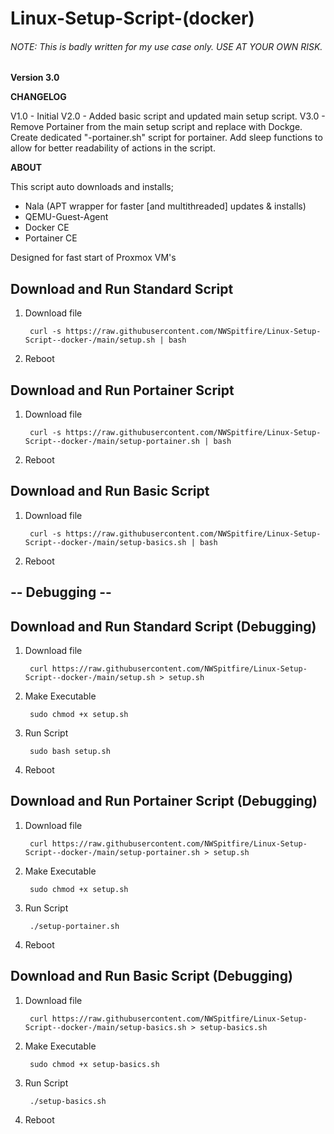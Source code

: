 # Linux-Setup-Script-(docker)
 
###### NOTE: This is badly written for my use case only. USE AT YOUR OWN RISK.

**Version 3.0**

**CHANGELOG**

V1.0 - Initial 
V2.0 - Added basic script and updated main setup script.
V3.0 - Remove Portainer from the main setup script and replace with Dockge. Create dedicated "-portainer.sh" script for portainer. Add sleep functions to allow for better readability of actions in the script.

**ABOUT**

This script auto downloads and installs;

 - Nala (APT wrapper for faster [and multithreaded] updates & installs)
 - QEMU-Guest-Agent
 - Docker CE
 - Portainer CE

Designed for fast start of Proxmox VM's

## Download and Run Standard Script

1. Download file

        curl -s https://raw.githubusercontent.com/NWSpitfire/Linux-Setup-Script--docker-/main/setup.sh | bash

2. Reboot

## Download and Run Portainer Script

1. Download file

        curl -s https://raw.githubusercontent.com/NWSpitfire/Linux-Setup-Script--docker-/main/setup-portainer.sh | bash

2. Reboot

## Download and Run Basic Script

1. Download file

        curl -s https://raw.githubusercontent.com/NWSpitfire/Linux-Setup-Script--docker-/main/setup-basics.sh | bash

2. Reboot


## -- Debugging --

## Download and Run Standard Script (Debugging)

1. Download file

        curl https://raw.githubusercontent.com/NWSpitfire/Linux-Setup-Script--docker-/main/setup.sh > setup.sh

2. Make Executable

        sudo chmod +x setup.sh

3. Run Script

        sudo bash setup.sh

4. Reboot

## Download and Run Portainer Script (Debugging)

1. Download file

        curl https://raw.githubusercontent.com/NWSpitfire/Linux-Setup-Script--docker-/main/setup-portainer.sh > setup.sh

2. Make Executable

        sudo chmod +x setup.sh

3. Run Script

        ./setup-portainer.sh

4. Reboot


## Download and Run Basic Script (Debugging)

1. Download file

        curl https://raw.githubusercontent.com/NWSpitfire/Linux-Setup-Script--docker-/main/setup-basics.sh > setup-basics.sh

2. Make Executable

        sudo chmod +x setup-basics.sh

3. Run Script

        ./setup-basics.sh

4. Reboot
